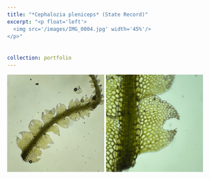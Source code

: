 ```yaml
---
title: "*Cephalozia pleniceps* (State Record)"
excerpt: "<p float='left'>
  <img src='/images/IMG_0004.jpg' width='45%'/>
</p>"


collection: portfolio
---
```


<p float="left">
  <img align="top" src="/images/IMG_0004.jpg" width="45%"> 
  <img align="top" src="/images/IMG_0005.jpg" width="45%"/>
</p>
